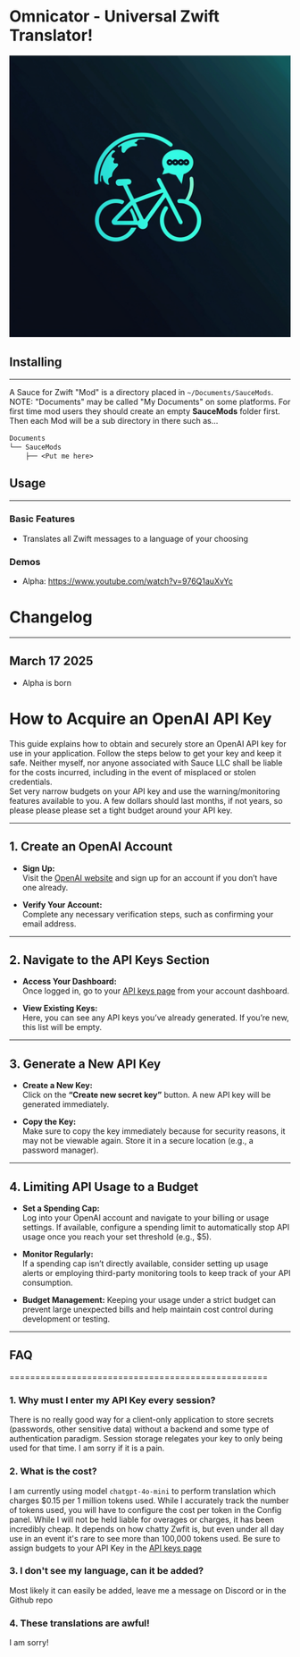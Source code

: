 Omnicator - Universal Zwift Translator!
=========================

![Omnicator](https://github.com/sauce-mods-sisu/omnicator/blob/master/Omnicator.png)


## Installing
------------------
A Sauce for Zwift "Mod" is a directory placed in `~/Documents/SauceMods`.  NOTE: "Documents"
may be called "My Documents" on some platforms.  For first time mod users they should create
an empty **SauceMods** folder first.  Then each Mod will be a sub directory in there such as...
```
Documents
└── SauceMods
    ├── <Put me here>
```

## Usage
------------------
### Basic Features
- Translates all Zwift messages to a language of your choosing

### Demos
- Alpha: https://www.youtube.com/watch?v=976Q1auXvYc

# Changelog 
------------------
## March 17 2025
- Alpha is born


# How to Acquire an OpenAI API Key

This guide explains how to obtain and securely store an OpenAI API key for use in your application. Follow the steps below to get your key and keep it safe.
Neither myself, nor anyone associated with Sauce LLC shall be liable for the costs incurred, including in the event of misplaced or stolen credentials.  
Set very narrow budgets on your API key and use the warning/monitoring features available to you.  A few dollars should last months, if not years, so please please please
set a tight budget around your API key.

---

## 1. Create an OpenAI Account

- **Sign Up:**  
  Visit the [OpenAI website](https://openai.com) and sign up for an account if you don’t have one already.
  
- **Verify Your Account:**  
  Complete any necessary verification steps, such as confirming your email address.

---

## 2. Navigate to the API Keys Section

- **Access Your Dashboard:**  
  Once logged in, go to your [API keys page](https://platform.openai.com/account/api-keys) from your account dashboard.

- **View Existing Keys:**  
  Here, you can see any API keys you’ve already generated. If you’re new, this list will be empty.

---

## 3. Generate a New API Key

- **Create a New Key:**  
  Click on the **“Create new secret key”** button. A new API key will be generated immediately.

- **Copy the Key:**  
  Make sure to copy the key immediately because for security reasons, it may not be viewable again. Store it in a secure location (e.g., a password manager).

---

## 4. Limiting API Usage to a Budget

- **Set a Spending Cap:**  
  Log into your OpenAI account and navigate to your billing or usage settings. If available, configure a spending limit to automatically stop API usage once you reach your set threshold (e.g., $5).

- **Monitor Regularly:**  
  If a spending cap isn’t directly available, consider setting up usage alerts or employing third-party monitoring tools to keep track of your API consumption.

- **Budget Management:**
  Keeping your usage under a strict budget can prevent large unexpected bills and help maintain cost control during development or testing.
---


## FAQ
==================================================
### 1. Why must I enter my API Key every session?
There is no really good way for a client-only application to store secrets (passwords, other sensitive data) without a backend and some type of authentication paradigm.
Session storage relegates your key to only being used for that time.  I am sorry if it is a pain.

### 2. What is the cost?
I am currently using model `chatgpt-4o-mini` to perform translation which charges $0.15 per 1 million tokens used.  While I accurately track the number of tokens used, you will have to configure the cost per token in the Config panel.  While I will not be held liable for overages or charges, it has been incredibly cheap.  It depends on how chatty Zwfit is, but even under all day use in an event it's rare to see more than 100,000 tokens used.  Be sure to assign budgets to your API Key in the [API keys page](https://platform.openai.com/account/api-keys) 

### 3. I don't see my language, can it be added?
Most likely it can easily be added, leave me a message on Discord or in the Github repo

### 4. These translations are awful!
I am sorry!

